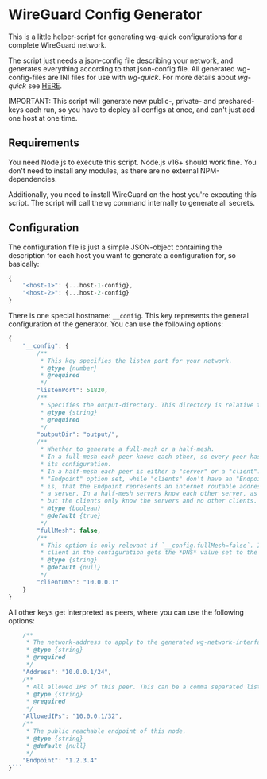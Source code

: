 # WireGuard Config Generator

This is a little helper-script for generating wg-quick configurations for a complete
WireGuard network.

The script just needs a json-config file describing your network, and generates
everything according to that json-config file. All generated wg-config-files are
INI files for use with *wg-quick*. For more details about *wg-quick* see
[HERE](https://wiki.archlinux.org/title/WireGuard#wg-quick).

IMPORTANT: This script will generate new public-, private- and preshared-keys each
run, so you have to deploy all configs at once, and can't just add one host at one
time.

## Requirements

You need Node.js to execute this script. Node.js v16+ should work fine. You don't need
to install any modules, as there are no external NPM-dependencies.

Additionally, you need to install WireGuard on the host you're executing this script.
The script will call the `wg` command internally to generate all secrets.

## Configuration

The configuration file is just a simple JSON-object containing the description for each
host you want to generate a configuration for, so basically:

```js
{
    "<host-1>": {...host-1-config},
    "<host-2>": {...host-2-config}
}
```

There is one special hostname: `__config`. This key represents the general configuration
of the generator. You can use the following options:

```js
{
    "__config": {
        /**
         * This key specifies the listen port for your network.
         * @type {number}
         * @required
         */
        "listenPort": 51820,
        /**
         * Specifies the output-directory. This directory is relative to this config-file.
         * @type {string}
         * @required
         */
        "outputDir": "output/",
        /**
         * Whether to generate a full-mesh or a half-mesh.
         * In a full-mesh each peer knows each other, so every peer has all other peers in
         * its configuration.
         * In a half-mesh each peer is either a "server" or a "client". Every server has the
         * "Endpoint" option set, while "clients" don't have an "Endpoint" set. The reasoning
         * is, that the Endpoint represents an internet routable address, therefore describes
         * a server. In a half-mesh servers know each other server, as well als each client,
         * but the clients only know the servers and no other clients.
         * @type {boolean}
         * @default {true}
         */
        "fullMesh": false,
        /**
         * This option is only relevant if `__config.fullMesh=false`. If this is set, each
         * client in the configuration gets the *DNS* value set to the value provided here.
         * @type {string}
         * @default {null}
         */
        "clientDNS": "10.0.0.1"
    }
}
```

All other keys get interpreted as peers, where you can use the following options:

```js {
    /**
     * The network-address to apply to the generated wg-network-interface.
     * @type {string}
     * @required
     */
    "Address": "10.0.0.1/24",
    /**
     * All allowed IPs of this peer. This can be a comma separated list of multiple CIDRs.
     * @type {string}
     * @required
     */
    "AllowedIPs": "10.0.0.1/32",
    /**
     * The public reachable endpoint of this node.
     * @type {string}
     * @default {null}
     */
    "Endpoint": "1.2.3.4"
}```
